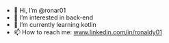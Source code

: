 - 👋 Hi, I’m @ronar01
- 👀 I’m interested in back-end
- 🌱 I’m currently learning kotlin
- 📫 How to reach me: www.linkedin.com/in/ronaldy01


<!---
ronar01/ronar01 is a ✨ special ✨ repository because its `README.md` (this file) appears on your GitHub profile.
You can click the Preview link to take a look at your changes.
--->
